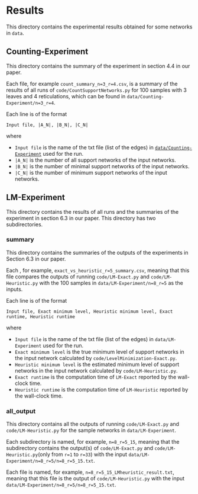 # Results

This directory contains the experimental results obtained for some networks in `data`.


## Counting-Experiment
This directory contains the summary of the experiment in section 4.4 in our paper. 

Each file, for example `count_summary_n=3_r=4.csv`, is a summary of the results of all runs of  `code/CountSupportNetworks.py` for 100 samples with 3 leaves and 4 reticulations, which can be found in `data/Counting-Experiment/n=3_r=4`.

Each line is of the format
```
Input file, |A_N|, |B_N|, |C_N|
```
where
- `Input file` is the name of the txt file (list of the edges) in [`data/Counting-Experiment`](../data/Counting-Experiment) used for the run.
- `|A_N|` is the number of all support networks of the input networks.
- `|B_N|` is the number of minimal support networks of the input networks.
- `|C_N|` is the number of minimum support networks of the input networks.

## LM-Experiment
This directory contains the results of all runs and the summaries of the experiment in section 6.3 in our paper. This directory has two subdirectories.


### summary
This directory contains the summaries of the outputs of the experiments in Section 6.3 in our paper.

Each , for example, `exact_vs_heuristic_r=5_summary.csv`, meaning that this file compares the outputs of running `code/LM-Exact.py` and `code/LM-Heuristic.py` with the 100 samples in `data/LM-Experiment/n=8_r=5` as the inputs.

Each line is of the format
```
Input file, Exact minimum level, Heuristic minimum level, Exact runtime, Heuristic runtime
```
where
- `Input file` is the name of the txt file (list of the edges) in `data/LM-Experiment` used for the run.
- `Exact minimum level` is the true minimum level of support networks in the input network calculated by `code/LevelMinimization-Exact.py`. 
- `Heuristic minimum level` is the estimated minimum level of support networks in the input network calculated by `code/LM-Heuristic.py`. 
- `Exact runtime` is the computation time of `LM-Exact` reported by the wall-clock time.
- `Heuristic runtime` is the computation time of `LM-Heuristic` reported by the wall-clock time.

### all_output
This directory contains all the outputs of running `code/LM-Exact.py` and `code/LM-Heuristic.py` for the sample networks in `data/LM-Experiment`.

Each subdirectory is named, for example, `n=8_r=5_15`, meaning that the subdirectory contains the output(s) of `code/LM-Exact.py` and `code/LM-Heuristic.py`(only from `r=1` to `r=33`) with the input `data/LM-Experiment/n=8_r=5/n=8_r=5_15.txt`.

Each file is named, for example, `n=8_r=5_15_LMheuristic_result.txt`, meaning that this file is the output of `code/LM-Heuristic.py` with the input `data/LM-Experiment/n=8_r=5/n=8_r=5_15.txt`. 
